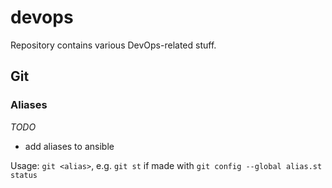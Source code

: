 # devops

Repository contains various DevOps-related stuff.


## Git

### Aliases

*TODO* 

* add aliases to ansible

Usage: `git <alias>`, e.g. `git st` if made with `git config --global alias.st status`
